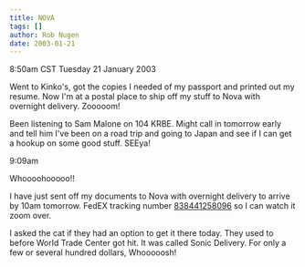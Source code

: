 ```yaml
---
title: NOVA
tags: []
author: Rob Nugen
date: 2003-01-21
---
```


<p class=date>8:50am CST Tuesday 21 January 2003</p>

<p>Went to Kinko's, got the copies I needed of my passport and printed
out my resume.  Now I'm at a postal place to ship off my stuff to Nova
with overnight delivery.  Zooooom!</p>

<p>Been listening to Sam Malone on 104 KRBE.  Might call in tomorrow
early and tell him I've been on a road trip and going to Japan and see
if I can get a hookup on some good stuff.  SEEya!</p>

<p class=date>9:09am</p>

<p>Whoooohooooo!!</p>

<p>I have just sent off my documents to Nova with overnight delivery
to arrive by 10am tomorrow.  FedEX tracking number <a
href="http://www.fedex.com/cgi-bin/tracking?tracknumbers=838441258096&action=track&language=english&cntry_code=us&mps=y">838441258096</a>
so I can watch it zoom over.</p>

<p>I asked the cat if they had an option to get it there today.  They
used to before World Trade Center got hit.  It was called Sonic
Delivery.  For only a few or several hundred dollars, Whooooosh!</p>
